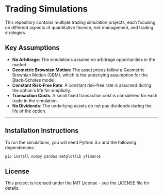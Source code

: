 # Trading Simulations

This repository contains multiple trading simulation projects, each focusing on different aspects of quantitative finance, risk management, and trading strategies. 

## Key Assumptions

- **No Arbitrage**: The simulations assume no arbitrage opportunities in the market.
- **Geometric Brownian Motion**: The asset prices follow a Geometric Brownian Motion (GBM), which is the underlying assumption for the Black-Scholes model.
- **Constant Risk-Free Rate**: A constant risk-free rate is assumed during the option's life for simplicity.
- **Transaction Costs**: A small fixed transaction cost is considered for each trade in the simulation.
- **No Dividends**: The underlying assets do not pay dividends during the life of the option.

---

## Installation Instructions

To run the simulations, you will need Python 3.x and the following dependencies:

```bash
pip install numpy pandas matplotlib yfinance
```

## License
This project is licensed under the MIT License - see the LICENSE file for details.
